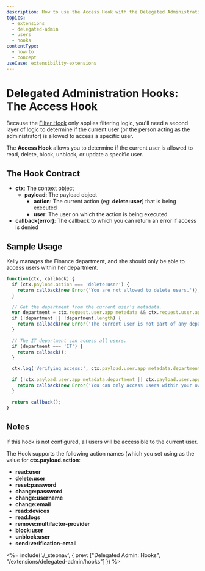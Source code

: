 ```yaml
---
description: How to use the Access Hook with the Delegated Administration extension
topics:
  - extensions
  - delegated-admin
  - users
  - hooks
contentType:
  - how-to
  - concept
useCase: extensibility-extensions
---
```

# Delegated Administration Hooks: The Access Hook

Because the [Filter Hook](/extensions/delegated-admin/v3/hooks/filter) only applies filtering logic, you'll need a second layer of logic to determine if the current user (or the person acting as the administrator) is allowed to access a specific user. 

The **Access Hook** allows you to determine if the current user is allowed to read, delete, block, unblock, or update a specific user.

## The Hook Contract

 - **ctx**: The context object
   - **payload**: The payload object
     - **action**: The current action (eg: **delete:user**) that is being executed
     - **user**: The user on which the action is being executed
 - **callback(error)**: The callback to which you can return an error if access is denied

## Sample Usage

Kelly manages the Finance department, and she should only be able to access users within her department.

```js
function(ctx, callback) {
  if (ctx.payload.action === 'delete:user') {
    return callback(new Error('You are not allowed to delete users.'));
  }

  // Get the department from the current user's metadata.
  var department = ctx.request.user.app_metadata && ctx.request.user.app_metadata.department;
  if (!department || !department.length) {
    return callback(new Error('The current user is not part of any department.'));
  }

  // The IT department can access all users.
  if (department === 'IT') {
    return callback();
  }

  ctx.log('Verifying access:', ctx.payload.user.app_metadata.department, department);

  if (!ctx.payload.user.app_metadata.department || ctx.payload.user.app_metadata.department !== department) {
    return callback(new Error('You can only access users within your own department.'));
  }

  return callback();
}
```

## Notes

If this hook is not configured, all users will be accessible to the current user.

The Hook supports the following action names (which you set using as the value for **ctx.payload.action**:

- **read:user**
- **delete:user**
- **reset:password**
- **change:password**
- **change:username**
- **change:email**
- **read:devices**
- **read:logs**
- **remove:multifactor-provider**
- **block:user**
- **unblock:user**
- **send:verification-email**

<%= include('./_stepnav', {
 prev: ["Delegated Admin: Hooks", "/extensions/delegated-admin/hooks"]
}) %>